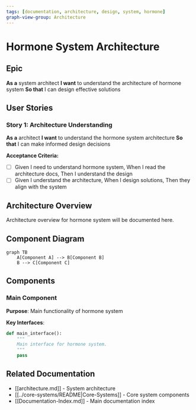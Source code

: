 ```yaml
---
tags: [documentation, architecture, design, system, hormone]
graph-view-group: Architecture
---
```


# Hormone System Architecture

## Epic
**As a** system architect
**I want** to understand the architecture of hormone system
**So that** I can design effective solutions

## User Stories

### Story 1: Architecture Understanding
**As a** architect
**I want** to understand the hormone system architecture
**So that** I can make informed design decisions

**Acceptance Criteria:**
- [ ] Given I need to understand hormone system, When I read the architecture docs, Then I understand the design
- [ ] Given I understand the architecture, When I design solutions, Then they align with the system

## Architecture Overview

Architecture overview for hormone system will be documented here.

## Component Diagram
```mermaid
graph TB
    A[Component A] --> B[Component B]
    B --> C[Component C]
```

## Components

### Main Component
**Purpose**: Main functionality of hormone system

**Key Interfaces**:
```python
def main_interface():
    """
    Main interface for hormone system.
    """
    pass
```

## Related Documentation
- [[architecture.md]] - System architecture
- [[../core-systems/README|Core-Systems]] - Core system components
- [[Documentation-Index.md]] - Main documentation index
